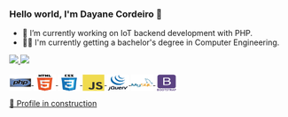 ### Hello world, I'm Dayane Cordeiro 👋

- 🔭 I’m currently working on IoT backend development with PHP.
- 👩‍💻 I'm currently getting a bachelor's degree in Computer Engineering.

<div>
  <a href="https://github.com/DayaneCordeiro">
  <img height="180em" src="https://github-readme-stats.vercel.app/api?username=DayaneCordeiro&show_icons=true&theme=dracula&include_all_commits=true&count_private=true"/>
  <img height="180em" src="https://github-readme-stats.vercel.app/api/top-langs/?username=DayaneCordeiro&layout=compact&langs_count=16&theme=dracula"/>
</div>
  
<div style="display: inline_block"><br>
  <img align="center" alt="Dayane-php" height="30" width="40" src="https://github.com/devicons/devicon/blob/master/icons/php/php-original.svg"/>
  <img align="center" alt="Dayane-html" height="30" width="40" src="https://github.com/devicons/devicon/blob/master/icons/html5/html5-original-wordmark.svg"/>
  <img align="center" alt="Dayane-css" height="30" width="40" src="https://github.com/devicons/devicon/blob/master/icons/css3/css3-original-wordmark.svg"/>
  <img align="center" alt="Dayane-js" height="30" width="40" src="https://github.com/devicons/devicon/blob/master/icons/javascript/javascript-original.svg"/>
  <img align="center" alt="Dayane-jquery" height="30" width="40" src="https://github.com/devicons/devicon/blob/master/icons/jquery/jquery-original-wordmark.svg"/>
  <img align="center" alt="Dayane-mysql" height="30" width="40" src="https://github.com/devicons/devicon/blob/master/icons/mysql/mysql-original-wordmark.svg"/>
  <img align="center" alt="Dayane-bt" height="30" width="40" src="https://github.com/devicons/devicon/blob/master/icons/bootstrap/bootstrap-plain-wordmark.svg"/>
</div>
  
🚧 Profile in construction
